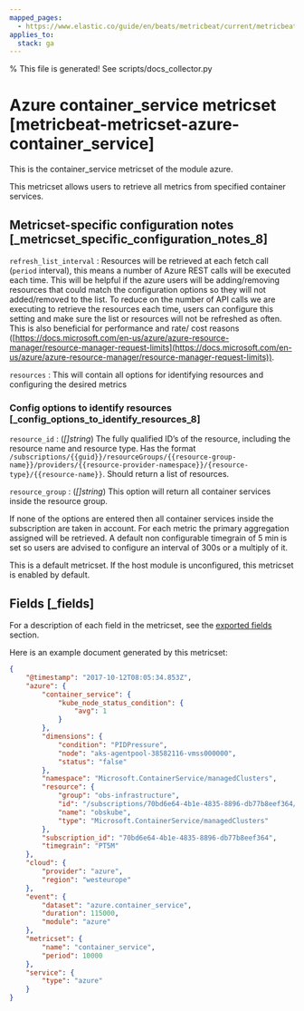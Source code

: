 ```yaml
---
mapped_pages:
  - https://www.elastic.co/guide/en/beats/metricbeat/current/metricbeat-metricset-azure-container_service.html
applies_to:
  stack: ga
---
```


% This file is generated! See scripts/docs_collector.py

# Azure container_service metricset [metricbeat-metricset-azure-container_service]

This is the container_service metricset of the module azure.

This metricset allows users to retrieve all metrics from specified container services.


## Metricset-specific configuration notes [_metricset_specific_configuration_notes_8]

`refresh_list_interval`
:   Resources will be retrieved at each fetch call (`period` interval), this means a number of Azure REST calls will be executed each time. This will be helpful if the azure users will be adding/removing resources that could match the configuration options so they will not added/removed to the list. To reduce on the number of API calls we are executing to retrieve the resources each time, users can configure this setting and make sure the list or resources will not be refreshed as often. This is also beneficial for performance and rate/ cost reasons ([https://docs.microsoft.com/en-us/azure/azure-resource-manager/resource-manager-request-limits](https://docs.microsoft.com/en-us/azure/azure-resource-manager/resource-manager-request-limits)).

`resources`
:   This will contain all options for identifying resources and configuring the desired metrics


### Config options to identify resources [_config_options_to_identify_resources_8]

`resource_id`
:   (*[]string*) The fully qualified ID’s of the resource, including the resource name and resource type. Has the format `/subscriptions/{{guid}}/resourceGroups/{{resource-group-name}}/providers/{{resource-provider-namespace}}/{resource-type}/{{resource-name}}`. Should return a list of resources.

`resource_group`
:   (*[]string*) This option will return all container services inside the resource group.

If none of the options are entered then all container services inside the subscription are taken in account. For each metric the primary aggregation assigned will be retrieved. A default non configurable timegrain of 5 min is set so users are advised to configure an interval of 300s or  a multiply of it.

This is a default metricset. If the host module is unconfigured, this metricset is enabled by default.

## Fields [_fields]

For a description of each field in the metricset, see the [exported fields](/reference/metricbeat/exported-fields-azure.md) section.

Here is an example document generated by this metricset:

```json
{
    "@timestamp": "2017-10-12T08:05:34.853Z",
    "azure": {
        "container_service": {
            "kube_node_status_condition": {
                "avg": 1
            }
        },
        "dimensions": {
            "condition": "PIDPressure",
            "node": "aks-agentpool-38582116-vmss000000",
            "status": "false"
        },
        "namespace": "Microsoft.ContainerService/managedClusters",
        "resource": {
            "group": "obs-infrastructure",
            "id": "/subscriptions/70bd6e64-4b1e-4835-8896-db77b8eef364/resourceGroups/obs-infrastructure/providers/Microsoft.ContainerService/managedClusters/obskube",
            "name": "obskube",
            "type": "Microsoft.ContainerService/managedClusters"
        },
        "subscription_id": "70bd6e64-4b1e-4835-8896-db77b8eef364",
        "timegrain": "PT5M"
    },
    "cloud": {
        "provider": "azure",
        "region": "westeurope"
    },
    "event": {
        "dataset": "azure.container_service",
        "duration": 115000,
        "module": "azure"
    },
    "metricset": {
        "name": "container_service",
        "period": 10000
    },
    "service": {
        "type": "azure"
    }
}
```

